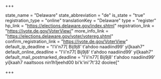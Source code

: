 +++

state_name = "Delaware"
state_abbreviation = "de"
is_state = "true"
registration_type = "online"
translationKey = "Delaware"
type = "register"
hp_link = "https://elections.delaware.gov/index.shtml"
registration_link = "https://ivote.de.gov/VoterView/"
more_info_link = "https://elections.delaware.gov/voter/votereg.shtml"
confirm_registration_link = "https://ivote.de.gov/VoterView"
default_ip_deadline = "I'ii'n77[ Bij9j8' t'ahdoo naadiind99' yi[kaah7"
default_online_deadline = "I'ii'n77[ Bij9j8' t'ahdoo naadiind99' yi[kaah7"
default_mail_postmarked_deadline = "I'ii'n77[ Bij9j8' t'ahdoo naadiind99' yi[kaah7 naaltsoos nin1h1jeehd00 bi'k'ini'7t'32 doolee["

+++